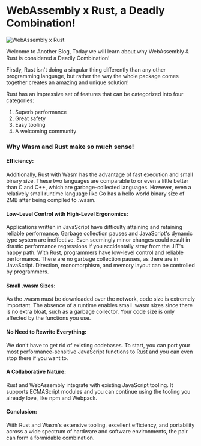 # WebAssembly x Rust, a Deadly Combination!

![WebAssembly x Rust]()

Welcome to Another Blog, Today we will learn about why WebAssembly & Rust is considered a Deadly Combination!

Firstly, Rust isn't doing a singular thing differently than any other programming language, but rather the way the whole package comes together creates an amazing and unique solution! 

Rust has an impressive set of features that can be categorized into four categories:

1. Superb performance
2. Great safety
3. Easy tooling
4. A welcoming community


### Why Wasm and Rust make so much sense!

#### Efficiency:
Additionally, Rust with Wasm has the advantage of fast execution and small binary size. These two languages are comparable to or even a little better than C and C++, which are garbage-collected languages. However, even a relatively small runtime language like Go has a hello world binary size of 2MB after being compiled to .wasm.

#### Low-Level Control with High-Level Ergonomics:
Applications written in JavaScript have difficulty attaining and retaining reliable performance. Garbage collection pauses and JavaScript's dynamic type system are ineffective. Even seemingly minor changes could result in drastic performance regressions if you accidentally stray from the JIT's happy path.
With Rust, programmers have low-level control and reliable performance. There are no garbage collection pauses, as there are in JavaScript. Direction, monomorphism, and memory layout can be controlled by programmers.

#### Small .wasm Sizes:
As the .wasm must be downloaded over the network, code size is extremely important. The absence of a runtime enables small .wasm sizes since there is no extra bloat, such as a garbage collector. Your code size is only affected by the functions you use.

#### No Need to Rewrite Everything:
We don't have to get rid of existing codebases. To start, you can port your most performance-sensitive JavaScript functions to Rust and you can even stop there if you want to.

#### A Collaborative Nature:
Rust and WebAssembly integrate with existing JavaScript tooling. It supports ECMAScript modules and you can continue using the tooling you already love, like npm and Webpack.

#### Conclusion:
With Rust and Wasm's extensive tooling, excellent efficiency, and portability across a wide spectrum of hardware and software environments, the pair can form a formidable combination. 

